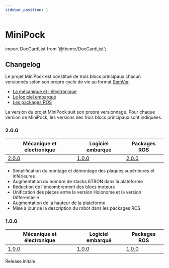 ```yaml
---
sidebar_position: 1
---
```


# MiniPock

import DocCardList from '@theme/DocCardList';

<DocCardList />

## Changelog

Le projet MiniPock est constitué de trois blocs principaux chacun versionnés selon son propre cycle de vie au format [SemVer](https://semver.org/).

- [La mécanique et l'électronique](https://www.dropbox.com/home/SONU/Projets/RD25%20-%20Capteurs%20et%20Sys.%20TR%20pour%20la%20Robotique/MiniPOCK)
- [Le logiciel embarqué](https://github.com/catie-aq/minipock_zephyr-demo/releases)
- [Les packages ROS](https://github.com/catie-aq/minipock/releases)

La version du projet MiniPock suit son propre versionnage. Pour chaque version de MiniPock, les versions des trois blocs principaux sont indiquées.

### 2.0.0

| Mécanique et électronique | Logiciel embarqué | Packages ROS |
| -------------------------- | ----------------- | ------------ |
| [2.0.0](https://www.dropbox.com/home/SONU/Projets/RD25%20-%20Capteurs%20et%20Sys.%20TR%20pour%20la%20Robotique/MiniPOCK/plateforme%206tron%20V2) | [1.0.0](https://github.com/catie-aq/minipock_zephyr-demo/releases/tag/1.0.0) | [2.0.0](https://github.com/catie-aq/minipock/releases/tag/2.0.0) |

- Simplification du montage et démontage des plaques supérieures et inférieures
- Augmentation du nombre de stacks 6TRON dans la plateforme
- Réduction de l'encombrement des blocs moteurs
- Unification des pièces entre la version Holonome et la version Différentielle
- Augmentation de la hauteur de la plateforme
- Mise à jour de la description du robot dans les packages ROS

### 1.0.0

| Mécanique et électronique | Logiciel embarqué | Packages ROS |
| -------------------------- | ----------------- | ------------ |
| [1.0.0](https://www.dropbox.com/home/SONU/Projets/RD25%20-%20Capteurs%20et%20Sys.%20TR%20pour%20la%20Robotique/MiniPOCK/plateforme%206tron%20V1) | [1.0.0](https://github.com/catie-aq/minipock_zephyr-demo/releases/tag/1.0.0) | [1.0.0](https://github.com/catie-aq/minipock/releases/tag/1.0.0) |

Release initale
